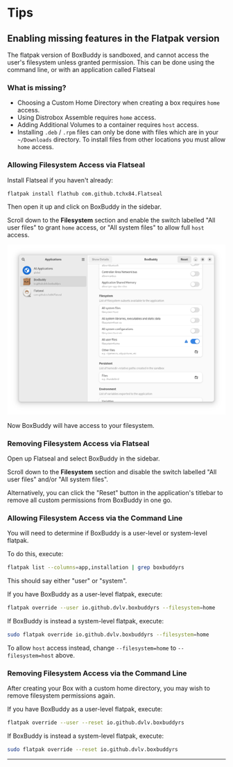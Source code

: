 # Tips

## Enabling missing features in the Flatpak version

The flatpak version of BoxBuddy is sandboxed, and cannot access the user's filesystem unless granted permission. This can be done using the command line, or with an application called Flatseal

### What is missing?
- Choosing a Custom Home Directory when creating a box requires `home` access.
- Using Distrobox Assemble requires `home` access.
- Adding Additional Volumes to a container requires `host` access.
- Installing `.deb` / `.rpm` files can only be done with files which are in your `~/Downloads` directory. To install files from other locations you must allow `home` access. 

### Allowing Filesystem Access via Flatseal
Install Flatseal if you haven't already:

```bash
flatpak install flathub com.github.tchx84.Flatseal
```

Then open it up and click on BoxBuddy in the sidebar.

Scroll down to the **Filesystem** section and enable the switch labelled "All user files" to grant `home` access, or "All system files" to allow full `host` access.

![Flatseal](flatseal-home-permissions.png)

Now BoxBuddy will have access to your filesystem.

### Removing Filesystem Access via Flatseal

Open up Flatseal and select BoxBuddy in the sidebar.

Scroll down to the **Filesystem** section and disable the switch labelled "All user files" and/or "All system files".

Alternatively, you can click the "Reset" button in the application's titlebar to remove all custom permissions from BoxBuddy in one go.

### Allowing Filesystem Access via the Command Line
You will need to determine if BoxBuddy is a user-level or system-level flatpak.

To do this, execute:

```bash
flatpak list --columns=app,installation | grep boxbuddyrs
```

This should say either "user" or "system".

If you have BoxBuddy as a user-level flatpak, execute:

```bash
flatpak override --user io.github.dvlv.boxbuddyrs --filesystem=home
```

If BoxBuddy is instead a system-level flatpak, execute:

```bash
sudo flatpak override io.github.dvlv.boxbuddyrs --filesystem=home
```

To allow `host` access instead, change `--filesystem=home` to `--filesystem=host` above.

### Removing Filesystem Access via the Command Line
After creating your Box with a custom home directory, you may wish to remove filesystem permissions again.

If you have BoxBuddy as a user-level flatpak, execute:

```bash
flatpak override --user --reset io.github.dvlv.boxbuddyrs 
```

If BoxBuddy is instead a system-level flatpak, execute:

```bash
sudo flatpak override --reset io.github.dvlv.boxbuddyrs
```

------
